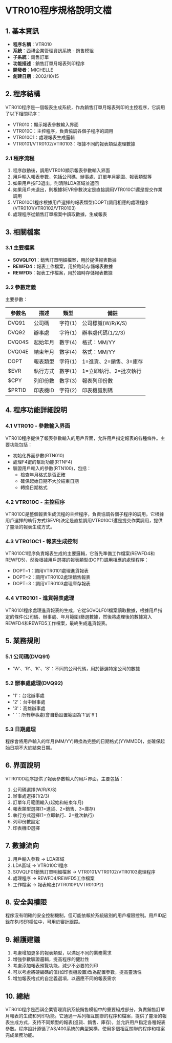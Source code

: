 # VTR010程序規格說明文檔

## 1. 基本資訊

- **程序名稱**：VTR010
- **系統**：西祺企業管理資訊系統 - 銷售模組
- **子系統**：銷售訂單
- **功能描述**：銷售訂單月報表列印程序
- **開發者**：MICHELLE
- **創建日期**：2002/10/15

## 2. 程序結構

VTR010程序是一個報表生成系統，作為銷售訂單月報表列印的主控程序，它調用了以下相關程序：
- VTR010：顯示報表參數輸入界面
- VTR010C：主控程序，負責協調各個子程序的調用
- VTR010C1：處理報表生成邏輯
- VTR0101/VTR0102/VTR0103：根據不同的報表類型處理數據

### 2.1 程序流程

1. 程序啟動後，調用VTR010顯示報表參數輸入界面
2. 用戶輸入報表參數，包括公司碼、辦事處、訂單年月範圍、報表類型等
3. 如果用戶按F3退出，則清除LDA區域並返回
4. 如果用戶未退出，則根據$EVR參數決定是直接調用VTR010C1還是提交作業調用
5. VTR010C1程序根據用戶選擇的報表類型(DOPT)調用相應的處理程序(VTR0101/VTR0102/VTR0103)
6. 處理程序從銷售訂單檔案中讀取數據，生成報表

## 3. 相關檔案

### 3.1 主要檔案

- **SOVQLF01**：銷售訂單明細檔案，用於提供報表數據
- **REWFD4**：報表工作檔案，用於臨時存儲報表數據
- **REWFD5**：報表工作檔案，用於臨時存儲報表數據

### 3.2 參數定義

主要參數：

| 參數名 | 描述 | 類型 | 備註 |
|-------|------|------|------|
| DVQ91 | 公司碼 | 字符(1) | 公司標識(W/R/K/S) |
| DVQ92 | 辦事處 | 字符(1) | 辦事處代碼(1/2/3) |
| DVQ04S | 起始年月 | 數字(4) | 格式：MM/YY |
| DVQ04E | 結束年月 | 數字(4) | 格式：MM/YY |
| DOPT | 報表類型 | 字符(1) | 1=進貨、2=銷售、3=庫存 |
| $EVR | 執行方式 | 數字(1) | 1=立即執行、2=批次執行 |
| $CPY | 列印份數 | 數字(3) | 報表列印份數 |
| $PRTID | 印表機ID | 字符(2) | 印表機識別碼 |

## 4. 程序功能詳細說明

### 4.1 VTR010 - 參數輸入界面

VTR010程序提供了報表參數輸入的用戶界面，允許用戶指定報表的各種條件。主要功能包括：
- 初始化界面參數(RTN010)
- 處理F4鍵的幫助功能(RTNF4)
- 驗證用戶輸入的參數(RTN100)，包括：
  - 檢查年月格式是否正確
  - 確保起始日期不大於結束日期
  - 轉換日期格式

### 4.2 VTR010C - 主控程序

VTR010C是整個報表生成流程的主控程序，負責協調各個子程序的調用。它根據用戶選擇的執行方式($EVR)決定是直接調用VTR010C1還是提交作業調用，提供了靈活的報表生成方式。

### 4.3 VTR010C1 - 報表生成控制

VTR010C1程序負責報表生成的主要邏輯，它首先準備工作檔案(REWFD4和REWFD5)，然後根據用戶選擇的報表類型(DOPT)調用相應的處理程序：
- DOPT=1：調用VTR0101處理進貨報表
- DOPT=2：調用VTR0102處理銷售報表
- DOPT=3：調用VTR0103處理庫存報表

### 4.4 VTR0101 - 進貨報表處理

VTR0101程序處理進貨報表的生成，它從SOVQLF01檔案讀取數據，根據用戶指定的條件(公司碼、辦事處、年月範圍)篩選數據，然後將處理後的數據寫入REWFD4和REWFD5工作檔案，最終生成進貨報表。

## 5. 業務規則

### 5.1 公司碼(DVQ91)

- 'W'、'R'、'K'、'S'：不同的公司代碼，用於篩選特定公司的數據

### 5.2 辦事處處理(DVQ92)

- '1'：台北辦事處
- '2'：台中辦事處
- '3'：高雄辦事處
- ' '：所有辦事處(會自動設置範圍為'1'到'9')

### 5.3 日期處理

程序會將用戶輸入的年月(MM/YY)轉換為完整的日期格式(YYMMDD)，並確保起始日期不大於結束日期。

## 6. 界面說明

VTR010D程序提供了報表參數輸入的用戶界面，主要包括：

1. 公司碼選擇(W/R/K/S)
2. 辦事處選擇(1/2/3)
3. 訂單年月範圍輸入(起始和結束年月)
4. 報表類型選擇(1=進貨、2=銷售、3=庫存)
5. 執行方式選擇(1=立即執行、2=批次執行)
6. 列印份數設定
7. 印表機ID選擇

## 7. 數據流向

1. 用戶輸入參數 → LDA區域
2. LDA區域 → VTR010C1程序
3. SOVQLF01銷售訂單明細檔案 → VTR0101/VTR0102/VTR0103處理程序
4. 處理程序 → REWFD4/REWFD5工作檔案
5. 工作檔案 → 報表輸出(VTR010P1/VTR010P2)

## 8. 安全與權限

程序沒有明確的安全控制機制，但可能依賴於系統級別的用戶權限控制。用戶ID記錄在$USER欄位中，可用於審計跟蹤。

## 9. 維護建議

1. 考慮增加更多的報表類型，以滿足不同的業務需求
2. 增強參數驗證邏輯，提高程序的健壯性
3. 考慮添加報表預覽功能，減少不必要的列印
4. 可以考慮將硬編碼的值(如印表機設置)改為配置參數，提高靈活性
5. 增加報表格式的自定義選項，以適應不同的報表需求

## 10. 總結

VTR010程序是西祺企業管理資訊系統銷售模組中的重要組成部分，負責銷售訂單月報表的生成和列印功能。它通過一系列相互關聯的程序和檔案，提供了靈活的報表生成方式，支持不同類型的報表(進貨、銷售、庫存)，並允許用戶指定各種報表參數。程序設計遵循了AS/400系統的典型架構，使用多個相互關聯的程序和檔案完成業務功能。
